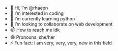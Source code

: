 - 👋 Hi, I’m @rhaeen
- 👀 I’m interested in coding
- 🌱 I’m currently learning python
- 💞️ I’m looking to collaborate on web development
- 📫 How to reach me idk
- 😄 Pronouns: she/her
- ⚡ Fun fact: i am very, very, very, new in this field

<!---
rhaeen/rhaeen is a ✨ special ✨ repository because its `README.md` (this file) appears on your GitHub profile.
You can click the Preview link to take a look at your changes.
--->
